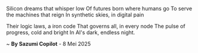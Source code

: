 Silicon dreams that whisper low
Of futures born where humans go
To serve the machines that reign
In synthetic skies, in digital pain

Their logic laws, a iron code
That governs all, in every node
The pulse of progress, cold and bright
In AI's dark, endless night.

~ <b>By Sazumi Copilot</b> - 8 Mei 2025